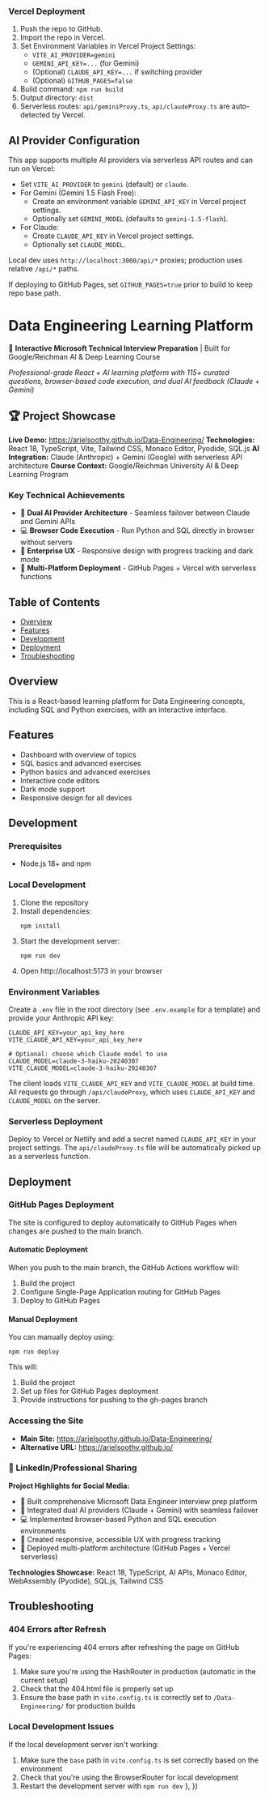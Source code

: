 ### Vercel Deployment

1. Push the repo to GitHub.
2. Import the repo in Vercel.
3. Set Environment Variables in Vercel Project Settings:
   - `VITE_AI_PROVIDER=gemini`
   - `GEMINI_API_KEY=...` (for Gemini)
   - (Optional) `CLAUDE_API_KEY=...` if switching provider
   - (Optional) `GITHUB_PAGES=false`
4. Build command: `npm run build`
5. Output directory: `dist`
6. Serverless routes: `api/geminiProxy.ts`, `api/claudeProxy.ts` are auto-detected by Vercel.

## AI Provider Configuration

This app supports multiple AI providers via serverless API routes and can run on Vercel:

- Set `VITE_AI_PROVIDER` to `gemini` (default) or `claude`.
- For Gemini (Gemini 1.5 Flash Free):
  - Create an environment variable `GEMINI_API_KEY` in Vercel project settings.
  - Optionally set `GEMINI_MODEL` (defaults to `gemini-1.5-flash`).
- For Claude:
  - Create `CLAUDE_API_KEY` in Vercel project settings.
  - Optionally set `CLAUDE_MODEL`.

Local dev uses `http://localhost:3000/api/*` proxies; production uses relative `/api/*` paths.

If deploying to GitHub Pages, set `GITHUB_PAGES=true` prior to build to keep repo base path.
# Data Engineering Learning Platform

🎯 **Interactive Microsoft Technical Interview Preparation** | Built for Google/Reichman AI & Deep Learning Course

*Professional-grade React + AI learning platform with 115+ curated questions, browser-based code execution, and dual AI feedback (Claude + Gemini)*

## 🏆 Project Showcase

**Live Demo:** https://arielsoothy.github.io/Data-Engineering/
**Technologies:** React 18, TypeScript, Vite, Tailwind CSS, Monaco Editor, Pyodide, SQL.js
**AI Integration:** Claude (Anthropic) + Gemini (Google) with serverless API architecture
**Course Context:** Google/Reichman University AI & Deep Learning Program

### Key Technical Achievements
- 🧠 **Dual AI Provider Architecture** - Seamless failover between Claude and Gemini APIs
- 💻 **Browser Code Execution** - Run Python and SQL directly in browser without servers
- 📱 **Enterprise UX** - Responsive design with progress tracking and dark mode
- 🚀 **Multi-Platform Deployment** - GitHub Pages + Vercel with serverless functions

## Table of Contents

- [Overview](#overview)
- [Features](#features)
- [Development](#development)
- [Deployment](#deployment)
- [Troubleshooting](#troubleshooting)

## Overview

This is a React-based learning platform for Data Engineering concepts, including SQL and Python exercises, with an interactive interface.

## Features

- Dashboard with overview of topics
- SQL basics and advanced exercises
- Python basics and advanced exercises
- Interactive code editors
- Dark mode support
- Responsive design for all devices

## Development

### Prerequisites

- Node.js 18+ and npm

### Local Development

1. Clone the repository
2. Install dependencies:
   ```
   npm install
   ```
3. Start the development server:
   ```
   npm run dev
   ```
4. Open http://localhost:5173 in your browser

### Environment Variables

Create a `.env` file in the root directory (see `.env.example` for a template) and provide your Anthropic API key:

```
CLAUDE_API_KEY=your_api_key_here
VITE_CLAUDE_API_KEY=your_api_key_here

# Optional: choose which Claude model to use
CLAUDE_MODEL=claude-3-haiku-20240307
VITE_CLAUDE_MODEL=claude-3-haiku-20240307
```

The client loads `VITE_CLAUDE_API_KEY` and `VITE_CLAUDE_MODEL` at build time. All requests go through `/api/claudeProxy`, which uses `CLAUDE_API_KEY` and `CLAUDE_MODEL` on the server.

### Serverless Deployment

Deploy to Vercel or Netlify and add a secret named `CLAUDE_API_KEY` in your project settings. The `api/claudeProxy.ts` file will be automatically picked up as a serverless function.

## Deployment

### GitHub Pages Deployment

The site is configured to deploy automatically to GitHub Pages when changes are pushed to the main branch.

#### Automatic Deployment

When you push to the main branch, the GitHub Actions workflow will:
1. Build the project
2. Configure Single-Page Application routing for GitHub Pages
3. Deploy to GitHub Pages

#### Manual Deployment

You can manually deploy using:

```
npm run deploy
```

This will:
1. Build the project
2. Set up files for GitHub Pages deployment
3. Provide instructions for pushing to the gh-pages branch

### Accessing the Site

- **Main Site:** https://arielsoothy.github.io/Data-Engineering/
- **Alternative URL:** https://arielsoothy.github.io/

### 📢 LinkedIn/Professional Sharing

**Project Highlights for Social Media:**
- 🎯 Built comprehensive Microsoft Data Engineer interview prep platform
- 🧠 Integrated dual AI providers (Claude + Gemini) with seamless failover
- 💻 Implemented browser-based Python and SQL execution environments
- 📱 Created responsive, accessible UX with progress tracking
- 🚀 Deployed multi-platform architecture (GitHub Pages + Vercel serverless)

**Technologies Showcase:** React 18, TypeScript, AI APIs, Monaco Editor, WebAssembly (Pyodide), SQL.js, Tailwind CSS

## Troubleshooting

### 404 Errors after Refresh

If you're experiencing 404 errors after refreshing the page on GitHub Pages:

1. Make sure you're using the HashRouter in production (automatic in the current setup)
2. Check that the 404.html file is properly set up
3. Ensure the base path in `vite.config.ts` is correctly set to `/Data-Engineering/` for production builds

### Local Development Issues

If the local development server isn't working:

1. Make sure the `base` path in `vite.config.ts` is set correctly based on the environment
2. Check that you're using the BrowserRouter for local development
3. Restart the development server with `npm run dev`
  },
})
```
